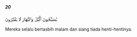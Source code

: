 ##### 20

<span class="ayah">يُسَبِّحُونَ ٱلَّيْلَ وَٱلنَّهَارَ لَا يَفْتُرُونَ</span>

<span class="ayah_translation">Mereka selalu bertasbih malam dan siang tiada henti-hentinya.</span>
